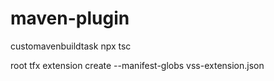 # maven-plugin


customavenbuildtask
npx tsc

root
tfx extension create --manifest-globs vss-extension.json